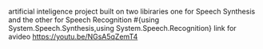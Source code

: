 
artificial inteligence project built on two libiraries one for Speech Synthesis and the other for Speech Recognition 
#{using System.Speech.Synthesis,using System.Speech.Recognition}
link for avideo
https://youtu.be/NGsA5qZemT4

